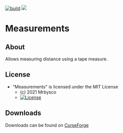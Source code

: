[![build](https://github.com/Mrbysco/measurements/actions/workflows/build.yml/badge.svg)](https://github.com/Mrbysco/measurements/actions/workflows/build.yml)
[![](http://cf.way2muchnoise.eu/versions/478559.svg)](https://www.curseforge.com/minecraft/mc-mods/measurements)

# Measurements #

## About ##
Allows measuring distance using a tape measure.


## License ##
* "Measurements" is licensed under the MIT License
  - (c) 2021 Mrbysco
  - [![License](https://img.shields.io/badge/License-MIT-red.svg?style=flat)](http://opensource.org/licenses/MIT)

## Downloads ##
Downloads can be found on [CurseForge](https://www.curseforge.com/minecraft/mc-mods/measurements)

